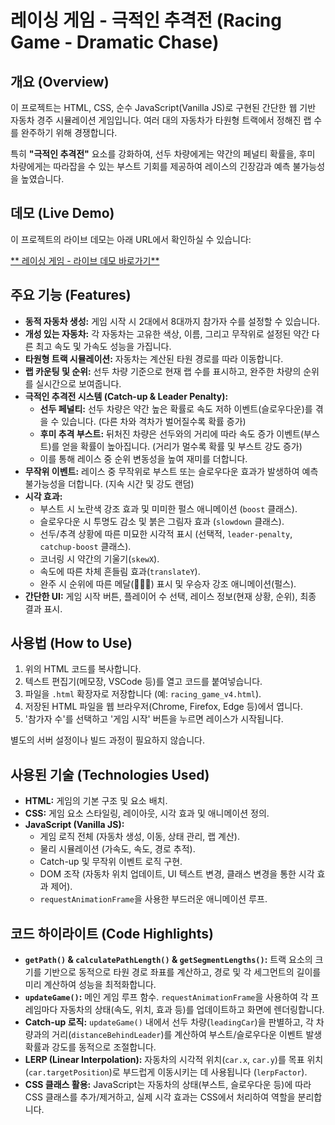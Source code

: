 # 레이싱 게임 - 극적인 추격전 (Racing Game - Dramatic Chase)

## 개요 (Overview)

이 프로젝트는 HTML, CSS, 순수 JavaScript(Vanilla JS)로 구현된 간단한 웹 기반 자동차 경주 시뮬레이션 게임입니다. 여러 대의 자동차가 타원형 트랙에서 정해진 랩 수를 완주하기 위해 경쟁합니다.

특히 **"극적인 추격전"** 요소를 강화하여, 선두 차량에게는 약간의 페널티 확률을, 후미 차량에게는 따라잡을 수 있는 부스트 기회를 제공하여 레이스의 긴장감과 예측 불가능성을 높였습니다.

## 데모 (Live Demo)

이 프로젝트의 라이브 데모는 아래 URL에서 확인하실 수 있습니다:

[** 레이싱 게임 - 라이브 데모 바로가기**](https://revfactory.github.io/racing/)

## 주요 기능 (Features)

* **동적 자동차 생성:** 게임 시작 시 2대에서 8대까지 참가자 수를 설정할 수 있습니다.
* **개성 있는 자동차:** 각 자동차는 고유한 색상, 이름, 그리고 무작위로 설정된 약간 다른 최고 속도 및 가속도 성능을 가집니다.
* **타원형 트랙 시뮬레이션:** 자동차는 계산된 타원 경로를 따라 이동합니다.
* **랩 카운팅 및 순위:** 선두 차량 기준으로 현재 랩 수를 표시하고, 완주한 차량의 순위를 실시간으로 보여줍니다.
* **극적인 추격전 시스템 (Catch-up & Leader Penalty):**
    * **선두 페널티:** 선두 차량은 약간 높은 확률로 속도 저하 이벤트(슬로우다운)를 겪을 수 있습니다. (다른 차와 격차가 벌어질수록 확률 증가)
    * **후미 추격 부스트:** 뒤처진 차량은 선두와의 거리에 따라 속도 증가 이벤트(부스트)를 얻을 확률이 높아집니다. (거리가 멀수록 확률 및 부스트 강도 증가)
    * 이를 통해 레이스 중 순위 변동성을 높여 재미를 더합니다.
* **무작위 이벤트:** 레이스 중 무작위로 부스트 또는 슬로우다운 효과가 발생하여 예측 불가능성을 더합니다. (지속 시간 및 강도 랜덤)
* **시각 효과:**
    * 부스트 시 노란색 강조 효과 및 미미한 펄스 애니메이션 (`boost` 클래스).
    * 슬로우다운 시 투명도 감소 및 붉은 그림자 효과 (`slowdown` 클래스).
    * 선두/추격 상황에 따른 미묘한 시각적 표시 (선택적, `leader-penalty`, `catchup-boost` 클래스).
    * 코너링 시 약간의 기울기(`skewX`).
    * 속도에 따른 차체 흔들림 효과(`translateY`).
    * 완주 시 순위에 따른 메달(🥇🥈🥉) 표시 및 우승자 강조 애니메이션(펄스).
* **간단한 UI:** 게임 시작 버튼, 플레이어 수 선택, 레이스 정보(현재 상황, 순위), 최종 결과 표시.

## 사용법 (How to Use)

1.  위의 HTML 코드를 복사합니다.
2.  텍스트 편집기(메모장, VSCode 등)를 열고 코드를 붙여넣습니다.
3.  파일을 `.html` 확장자로 저장합니다 (예: `racing_game_v4.html`).
4.  저장된 HTML 파일을 웹 브라우저(Chrome, Firefox, Edge 등)에서 엽니다.
5.  '참가자 수'를 선택하고 '게임 시작' 버튼을 누르면 레이스가 시작됩니다.

별도의 서버 설정이나 빌드 과정이 필요하지 않습니다.

## 사용된 기술 (Technologies Used)

* **HTML:** 게임의 기본 구조 및 요소 배치.
* **CSS:** 게임 요소 스타일링, 레이아웃, 시각 효과 및 애니메이션 정의.
* **JavaScript (Vanilla JS):**
    * 게임 로직 전체 (자동차 생성, 이동, 상태 관리, 랩 계산).
    * 물리 시뮬레이션 (가속도, 속도, 경로 추적).
    * Catch-up 및 무작위 이벤트 로직 구현.
    * DOM 조작 (자동차 위치 업데이트, UI 텍스트 변경, 클래스 변경을 통한 시각 효과 제어).
    * `requestAnimationFrame`을 사용한 부드러운 애니메이션 루프.

## 코드 하이라이트 (Code Highlights)

* **`getPath()` & `calculatePathLength()` & `getSegmentLengths()`:** 트랙 요소의 크기를 기반으로 동적으로 타원 경로 좌표를 계산하고, 경로 및 각 세그먼트의 길이를 미리 계산하여 성능을 최적화합니다.
* **`updateGame()`:** 메인 게임 루프 함수. `requestAnimationFrame`을 사용하여 각 프레임마다 자동차의 상태(속도, 위치, 효과 등)를 업데이트하고 화면에 렌더링합니다.
* **Catch-up 로직:** `updateGame()` 내에서 선두 차량(`leadingCar`)을 판별하고, 각 차량과의 거리(`distanceBehindLeader`)를 계산하여 부스트/슬로우다운 이벤트 발생 확률과 강도를 동적으로 조절합니다.
* **LERP (Linear Interpolation):** 자동차의 시각적 위치(`car.x`, `car.y`)를 목표 위치(`car.targetPosition`)로 부드럽게 이동시키는 데 사용됩니다 (`lerpFactor`).
* **CSS 클래스 활용:** JavaScript는 자동차의 상태(부스트, 슬로우다운 등)에 따라 CSS 클래스를 추가/제거하고, 실제 시각 효과는 CSS에서 처리하여 역할을 분리합니다.
